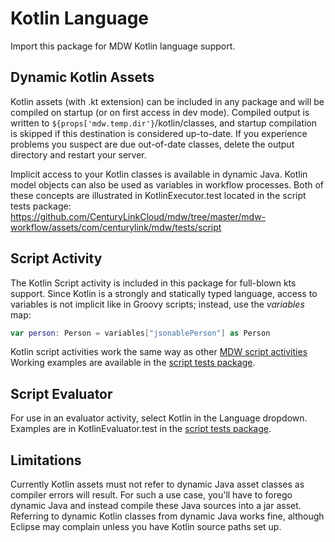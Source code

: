 # Kotlin Language
Import this package for MDW Kotlin language support. 

## Dynamic Kotlin Assets
Kotlin assets (with .kt extension) can be included in any package and will be compiled on startup (or 
on first access in dev mode).  Compiled output is written to `${props['mdw.temp.dir'}`/kotlin/classes,
and startup compilation is skipped if this destination is considered up-to-date.  If you experience 
problems you suspect are due out-of-date classes, delete the output directory and restart your server.

Implicit access to your Kotlin classes is available in dynamic Java.  Kotlin model objects can also be 
used as variables in workflow processes.  Both of these concepts are illustrated in KotlinExecutor.test 
located in the script tests package:
https://github.com/CenturyLinkCloud/mdw/tree/master/mdw-workflow/assets/com/centurylink/mdw/tests/script

## Script Activity
The Kotlin Script activity is included in this package for full-blown kts support.  Since Kotlin is a strongly and statically typed
language, access to variables is not implicit like in Groovy scripts; instead, use the *variables* map:
```kotlin
var person: Person = variables["jsonablePerson"] as Person
```
Kotlin script activities work the same way as other [MDW script activities](http://centurylinkcloud.github.io/mdw/docs/help/scriptActivity.html)
Working examples are available in the 
[script tests package](https://github.com/CenturyLinkCloud/mdw/tree/master/mdw-workflow/assets/com/centurylink/mdw/tests/script).

## Script Evaluator
For use in an evaluator activity, select Kotlin in the Language dropdown.
Examples are in KotlinEvaluator.test in the 
[script tests package](https://github.com/CenturyLinkCloud/mdw/tree/master/mdw-workflow/assets/com/centurylink/mdw/tests/script).

## Limitations
Currently Kotlin assets must not refer to dynamic Java asset classes as compiler errors will result.
For such a use case, you'll have to forego dynamic Java and instead compile these Java sources into a jar asset.
Referring to dynamic Kotlin classes from dynamic Java works fine, although Eclipse may complain unless you have 
Kotlin source paths set up. 